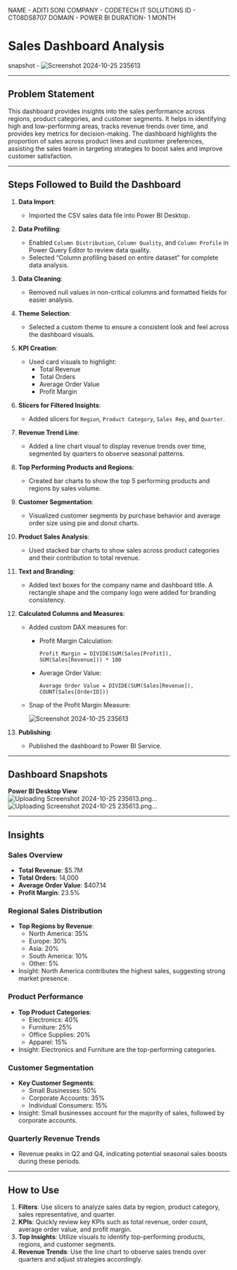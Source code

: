 NAME - ADITI SONI
COMPANY - CODETECH IT SOLUTIONS
ID - CT08DS8707
DOMAIN - POWER BI 
DURATION- 1 MONTH

# Sales Dashboard Analysis
snapshot - 
![Screenshot 2024-10-25 235613](https://github.com/user-attachments/assets/b027420c-7642-4716-992d-b666ad2a8394)

---

## Problem Statement

This dashboard provides insights into the sales performance across regions, product categories, and customer segments. It helps in identifying high and low-performing areas, tracks revenue trends over time, and provides key metrics for decision-making. The dashboard highlights the proportion of sales across product lines and customer preferences, assisting the sales team in targeting strategies to boost sales and improve customer satisfaction.

---

## Steps Followed to Build the Dashboard

1. **Data Import**:
   - Imported the CSV sales data file into Power BI Desktop.

2. **Data Profiling**:
   - Enabled `Column Distribution`, `Column Quality`, and `Column Profile` in Power Query Editor to review data quality.
   - Selected “Column profiling based on entire dataset” for complete data analysis.

3. **Data Cleaning**:
   - Removed null values in non-critical columns and formatted fields for easier analysis.

4. **Theme Selection**:
   - Selected a custom theme to ensure a consistent look and feel across the dashboard visuals.

5. **KPI Creation**:
   - Used card visuals to highlight:
     - Total Revenue
     - Total Orders
     - Average Order Value
     - Profit Margin

6. **Slicers for Filtered Insights**:
   - Added slicers for `Region`, `Product Category`, `Sales Rep`, and `Quarter`.

7. **Revenue Trend Line**:
   - Added a line chart visual to display revenue trends over time, segmented by quarters to observe seasonal patterns.

8. **Top Performing Products and Regions**:
   - Created bar charts to show the top 5 performing products and regions by sales volume.

9. **Customer Segmentation**:
   - Visualized customer segments by purchase behavior and average order size using pie and donut charts.

10. **Product Sales Analysis**:
    - Used stacked bar charts to show sales across product categories and their contribution to total revenue.

11. **Text and Branding**:
    - Added text boxes for the company name and dashboard title. A rectangle shape and the company logo were added for branding consistency.

12. **Calculated Columns and Measures**:
    - Added custom DAX measures for:
      - Profit Margin Calculation:
        ```DAX
        Profit Margin = DIVIDE(SUM(Sales[Profit]), SUM(Sales[Revenue])) * 100
        ```
      - Average Order Value:
        ```DAX
        Average Order Value = DIVIDE(SUM(Sales[Revenue]), COUNT(Sales[OrderID]))
        ```
    - Snap of the Profit Margin Measure:

      ![Screenshot 2024-10-25 235613](https://github.com/user-attachments/assets/7326d211-317d-42fd-893e-43baaef6adfe)

13. **Publishing**:
    - Published the dashboard to Power BI Service.

---

## Dashboard Snapshots

**Power BI Desktop View**  
      ![Uploading Screenshot 2024-10-25 235613.png…]()
      ![Uploading Screenshot 2024-10-25 235613.png…]()


---

## Insights

### Sales Overview

- **Total Revenue**: $5.7M
- **Total Orders**: 14,000
- **Average Order Value**: $407.14
- **Profit Margin**: 23.5%

### Regional Sales Distribution

- **Top Regions by Revenue**:
  - North America: 35%
  - Europe: 30%
  - Asia: 20%
  - South America: 10%
  - Other: 5%
- Insight: North America contributes the highest sales, suggesting strong market presence.

### Product Performance

- **Top Product Categories**:
  - Electronics: 40%
  - Furniture: 25%
  - Office Supplies: 20%
  - Apparel: 15%
- Insight: Electronics and Furniture are the top-performing categories.

### Customer Segmentation

- **Key Customer Segments**:
  - Small Businesses: 50%
  - Corporate Accounts: 35%
  - Individual Consumers: 15%
- Insight: Small businesses account for the majority of sales, followed by corporate accounts.

### Quarterly Revenue Trends

- Revenue peaks in Q2 and Q4, indicating potential seasonal sales boosts during these periods.

---

## How to Use

1. **Filters**: Use slicers to analyze sales data by region, product category, sales representative, and quarter.
2. **KPIs**: Quickly review key KPIs such as total revenue, order count, average order value, and profit margin.
3. **Top Insights**: Utilize visuals to identify top-performing products, regions, and customer segments.
4. **Revenue Trends**: Use the line chart to observe sales trends over quarters and adjust strategies accordingly.

